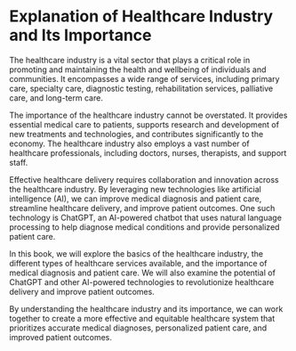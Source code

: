 Explanation of Healthcare Industry and Its Importance
===================================================================

The healthcare industry is a vital sector that plays a critical role in promoting and maintaining the health and wellbeing of individuals and communities. It encompasses a wide range of services, including primary care, specialty care, diagnostic testing, rehabilitation services, palliative care, and long-term care.

The importance of the healthcare industry cannot be overstated. It provides essential medical care to patients, supports research and development of new treatments and technologies, and contributes significantly to the economy. The healthcare industry also employs a vast number of healthcare professionals, including doctors, nurses, therapists, and support staff.

Effective healthcare delivery requires collaboration and innovation across the healthcare industry. By leveraging new technologies like artificial intelligence (AI), we can improve medical diagnosis and patient care, streamline healthcare delivery, and improve patient outcomes. One such technology is ChatGPT, an AI-powered chatbot that uses natural language processing to help diagnose medical conditions and provide personalized patient care.

In this book, we will explore the basics of the healthcare industry, the different types of healthcare services available, and the importance of medical diagnosis and patient care. We will also examine the potential of ChatGPT and other AI-powered technologies to revolutionize healthcare delivery and improve patient outcomes.

By understanding the healthcare industry and its importance, we can work together to create a more effective and equitable healthcare system that prioritizes accurate medical diagnoses, personalized patient care, and improved patient outcomes.
